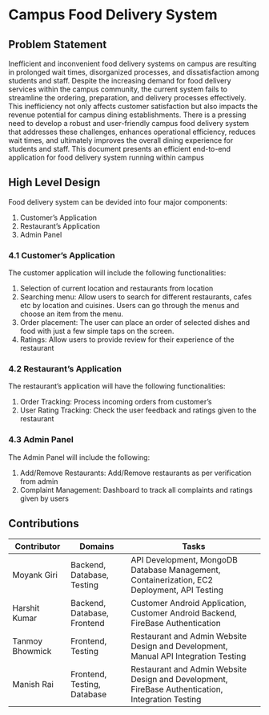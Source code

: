 # Campus Food Delivery System

## Problem Statement
Inefficient and inconvenient food delivery systems on campus are resulting in prolonged
wait times, disorganized processes, and dissatisfaction among students and staff. Despite
the increasing demand for food delivery services within the campus community, the current
system fails to streamline the ordering, preparation, and delivery processes effectively. This
inefficiency not only affects customer satisfaction but also impacts the revenue potential for
campus dining establishments. There is a pressing need to develop a robust and user-friendly
campus food delivery system that addresses these challenges, enhances operational efficiency,
reduces wait times, and ultimately improves the overall dining experience for students and
staff. This document presents an efficient end-to-end application for food delivery system
running within campus

## High Level Design
Food delivery system can be devided into four major components:
1. Customer’s Application
2. Restaurant’s Application
3. Admin Panel
### 4.1 Customer’s Application
The customer application will include the following functionalities:
1. Selection of current location and restaurants from location
2. Searching menu: Allow users to search for different restaurants, cafes etc by location
and cuisines. Users can go through the menus and choose an item from the menu.
3. Order placement: The user can place an order of selected dishes and food with just a
few simple taps on the screen.
4. Ratings: Allow users to provide review for their experience of the restaurant
### 4.2 Restaurant’s Application
The restaurant’s application will have the following functionalities:
1. Order Tracking: Process incoming orders from customer’s
2. User Rating Tracking: Check the user feedback and ratings given to the restaurant
### 4.3 Admin Panel
The Admin Panel will include the following:
1. Add/Remove Restaurants: Add/Remove restaurants as per verification from admin
2. Complaint Management: Dashboard to track all complaints and ratings given by users

## Contributions
| Contributor      | Domains     | Tasks                                                                                     |
|------------------|-------------|-------------------------------------------------------------------------------------------|
| Moyank Giri      | Backend, Database, Testing     | API Development, MongoDB Database Management, Containerization, EC2 Deployment, API Testing |
| Harshit Kumar    | Backend, Database, Frontend    | Customer Android Application, Customer Android Backend, FireBase Authentication |
| Tanmoy Bhowmick | Frontend, Testing    | Restaurant and Admin Website Design and Development, Manual API Integration Testing |
| Manish Rai       | Frontend, Testing, Database    | Restaurant and Admin Website Design and Development, FireBase Authentication, Integration Testing |
